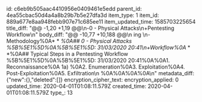 id: c6eb9b505aac4410956e0409461e5edd
parent_id: 4ea55cbac50d4a4a8b29b7b5e27dfa3d
item_type: 1
item_id: 889a677e8aa948febb907e71c685ee11
item_updated_time: 1585703225654
title_diff: "@@ -1,20 +1,19 @@\n-0 - Physical Attacks\n+Pentesting Workflow\n"
body_diff: "@@ -10,77 +10,188 @@\n ing \n-Methodology%0A* * *%0A## 0 - Physical Attacks %5B%5E1%5D%0A%5B%5E1%5D: 31/03/2020 20:41\n+Workflow%0A* * *%0A## Typical Steps in a Pentesting Workflow %5B%5E1%5D%0A%5B%5E1%5D: 31/03/2020 20:41%0A%0A1. Reconnaissance%0A    1a) %0A2. Enumeration%0A3. Exploitation%0A4. Post-Exploitation%0A5. Exfiltration\n %0A%0A%0A%0A\n"
metadata_diff: {"new":{},"deleted":[]}
encryption_cipher_text: 
encryption_applied: 0
updated_time: 2020-04-01T01:08:11.579Z
created_time: 2020-04-01T01:08:11.579Z
type_: 13